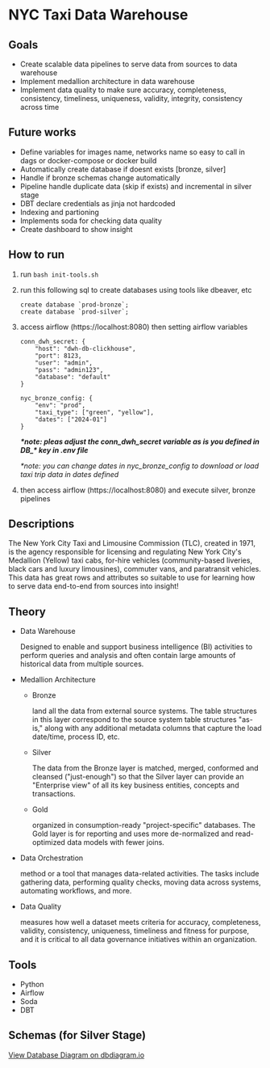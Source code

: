 # NYC Taxi Data Warehouse

## Goals
- Create scalable data pipelines to serve data from sources to data warehouse
- Implement medallion architecture in data warehouse
- Implement data quality to make sure accuracy, completeness, consistency, timeliness, uniqueness, validity, integrity, consistency across time

## Future works
- Define variables for images name, networks name so easy to call in dags or docker-compose or docker build
- Automatically create database if doesnt exists [bronze, silver]
- Handle if bronze schemas change automatically
- Pipeline handle duplicate data (skip if exists) and incremental in silver stage
- DBT declare credentials as jinja not hardcoded
- Indexing and partioning
- Implements soda for checking data quality
- Create dashboard to show insight

## How to run
1. run `bash init-tools.sh`
2. run this following sql to create databases using tools like dbeaver, etc
    ```
    create database `prod-bronze`;
    create database `prod-silver`;
    ```
3. access airflow (https://localhost:8080) then setting airflow variables

    ```
    conn_dwh_secret: {
        "host": "dwh-db-clickhouse",
        "port": 8123,
        "user": "admin",
        "pass": "admin123",
        "database": "default"
    }

    nyc_bronze_config: {
        "env": "prod",
        "taxi_type": ["green", "yellow"],
        "dates": ["2024-01"]
    }
    ```
    _**\*note: pleas adjust the conn_dwh_secret variable as is you defined in DB\_\* key in .env file**_
    
    _*note: you can change dates in nyc_bronze_config to download or load taxi trip data in dates defined_
4. then access airflow (https://localhost:8080) and execute silver, bronze pipelines

## Descriptions
The New York City Taxi and Limousine Commission (TLC), created in 1971, is the agency responsible for licensing and regulating New York City's Medallion (Yellow) taxi cabs, for-hire vehicles (community-based liveries, black cars and luxury limousines), commuter vans, and paratransit vehicles. This data has great rows and attributes so suitable to use for learning how to serve data end-to-end from sources into insight!

## Theory
- Data Warehouse

    Designed to enable and support business intelligence (BI) activities to perform queries and analysis and often contain large amounts of historical data from multiple sources.

- Medallion Architecture
    - Bronze

        land all the data from external source systems. The table structures in this layer correspond to the source system table structures "as-is," along with any additional metadata columns that capture the load date/time, process ID, etc.
    - Silver

        The data from the Bronze layer is matched, merged, conformed and cleansed ("just-enough") so that the Silver layer can provide an "Enterprise view" of all its key business entities, concepts and transactions.
    - Gold

        organized in consumption-ready "project-specific" databases. The Gold layer is for reporting and uses more de-normalized and read-optimized data models with fewer joins.

- Data Orchestration

    method or a tool that manages data-related activities. The tasks include gathering data,
    performing quality checks, moving data across systems, automating workflows, and more.

- Data Quality

    measures how well a dataset meets criteria for accuracy, completeness, validity, consistency, uniqueness, timeliness and fitness for purpose, and it is critical to all data governance initiatives within an organization.

## Tools
- Python
- Airflow
- Soda
- DBT

## Schemas (for Silver Stage)
[View Database Diagram on dbdiagram.io](https://dbdiagram.io/e/67e7ab284f7afba184a5bedd/6820c30b5b2fc4582f19f7af)